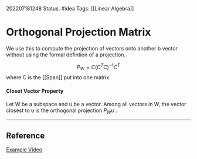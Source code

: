 202207181248
Status: #idea
Tags: [[Linear Algebra]]

# Orthogonal Projection Matrix
We use this to compute the projection of vectors onto another b vector without using the formal defintion of a projection.


$$P_{W} = C(C^{T}C)^{-1}C^T$$ where C is the [[Span]] put into one matrix.

#### Closet Vector Property
Let W be a subspace and u be a vector. Among all vectors in W,  the vector closest to u is the orthogonal projection $P_{W}u$ .

---


## Reference
[Example Video](https://www.youtube.com/watch?v=_a4CjCk66qc)